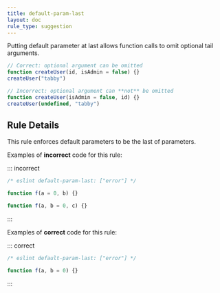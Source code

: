 ```yaml
---
title: default-param-last
layout: doc
rule_type: suggestion
---
```


Putting default parameter at last allows function calls to omit optional tail arguments.

```js
// Correct: optional argument can be omitted
function createUser(id, isAdmin = false) {}
createUser("tabby")

// Incorrect: optional argument can **not** be omitted
function createUser(isAdmin = false, id) {}
createUser(undefined, "tabby")
```

## Rule Details

This rule enforces default parameters to be the last of parameters.

Examples of **incorrect** code for this rule:

::: incorrect

```js
/* eslint default-param-last: ["error"] */

function f(a = 0, b) {}

function f(a, b = 0, c) {}
```

:::

Examples of **correct** code for this rule:

::: correct

```js
/* eslint default-param-last: ["error"] */

function f(a, b = 0) {}
```

:::
